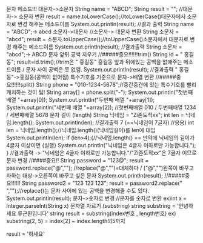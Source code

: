 문자 메소드!!!
대문자->소문자
	String name = "ABCD";
	String result = "";
	//대문자-> 소문자 변환
	result = name.toLowerCase();//toLowerCase()대문자에서 소문자로 변경 해주는 메소드이름
	System.out.println(result);
	//결과 출력 String name = "ABCD";-> abcd
소문자->대문자
	//소문자-> 대문자 변환
	String 소문자 = "abcd";
	result = 소문자.toUpperCase();//toUpperCase()소문자에서 대문자로 변경 해주는 메소드이름
	System.out.println(result);
	//결과출력 String 소문자 = "abcd";-> ABCD
문자 앞뒤 공백 지우기
	//#####중요!!!!!!trim()
	String id = " 홍길동";
	result=id.trim();//trim은 " 홍길동" 홍길동 앞과 뒤에있는 공백을 없애주는 메소드이름 / 문자 사이 공백은 못 없앰.
	System.out.println(result);
	//결과출력 " 홍길동"->홍길동(공백이 없어짐)
특수기호를 기준으로 문자->배열 변환
	//#####중요!!!!!!split()
   String phone = "010-1234-5678";//중간중간에 있는 특수기호를 빨리 캐치하는 것이 팁!
   String array[] = phone.split("-");
   System.out.println("첫번째 배열 "+array[0]);
   System.out.println("두번째 배열 "+array[1]);
   System.out.println("세번째 배열 "+array[2]);
   //첫번째배열 010 / 두번째배열 1234 / 세번째배열 5678
문자 길이 (length)
   String 닉네임 = "Zi존도적xx";
   int len = 닉네임.length();
   System.out.println(len);
   //결과출력 7 (==닉네임이 7글자)
   //응용)
   int len = 닉네임.length();//닉네임.length()(닉네임길이)를 len에 대입
   System.out.println(len);
   if (len>4);{//닉네임.length() == 만약에 닉네임의 길이가 4글자 이상이면 {실행}
	   System.out.println("닉네임은 4글자 이하로만 가능합니다.");
   }
   //결과출력 -> "닉네임은 4글자 이하로만 가능합니다."/"Zi존도적xx"은 7글자 이므로
문자 변경
   //####중요!!
   String password = "123@";
   result = password.replace("@","");
   //replace("@","")=대체하다 / ("@","")왼쪽이 바꾸고자하는 대상->오른쪽이 바꾸고 싶은 문자
   System.out.println(result);
   //#####중요!!!!!!
   String password2 = "123 123 123";
   result = password2.replace(" ","");//replace()는 문자 사이에 있는 공백을 변경해줄 수도 있다.
   System.out.println(result);
문자->숫자로 변경
   //문자를 숫자로 변환 ex)int x = Integer.parseInt(String x)
문자열 자르기 (substring)
string substring = '안녕하세요 류근환입니다'
string result = substring(index번호 , length번호)
ex) substring(2, 5)
= index[2] ~ index.length의5까지

result = '하세요'